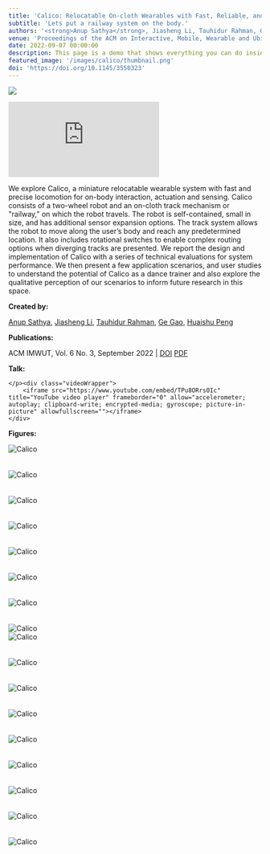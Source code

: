 ```yaml
---
title: 'Calico: Relocatable On-cloth Wearables with Fast, Reliable, and Precise Locomotion'
subtitle: 'Lets put a railway system on the body.'
authors: '<strong>Anup Sathya</strong>, Jiasheng Li, Tauhidur Rahman, Ge Gao, Huaishu Peng'
venue: 'Proceedings of the ACM on Interactive, Mobile, Wearable and Ubiquitous Technologies, Volume 6, Issue 3'
date: 2022-09-07 00:00:00
description: This page is a demo that shows everything you can do inside portfolio and blog posts.
featured_image: '/images/calico/thumbnail.png'
doi: 'https://doi.org/10.1145/3550323'
---
```

![](/images/Climbot/MultipleZeyus.jpg)

<section>
    <div class="videoWrapper">
	<iframe src="https://www.youtube.com/embed/R1Mcj5uil6Q" title="YouTube video player" frameborder="0" allow="accelerometer; autoplay; clipboard-write; encrypted-media; gyroscope; picture-in-picture" allowfullscreen=""></iframe>
</div>

 <div class="mt-3">
	<p>We explore Calico, a miniature relocatable wearable system with fast and precise locomotion for on-body interaction, actuation and sensing. Calico consists of a two-wheel robot and an on-cloth track mechanism or "railway," on which the robot travels. The robot is self-contained, small in size, and has additional sensor expansion options. The track system allows the robot to move along the user’s body and reach any predetermined location. It also includes rotational switches to enable complex routing options when diverging tracks are presented. We report the design and implementation of Calico with a series of technical evaluations for system performance. We then present a few application scenarios, and user studies to understand the potential of Calico as a dance trainer and also explore the qualitative perception of our scenarios to inform future research in this space.</p>
	<p>
		<strong>Created by:</strong>
	</p>	
	<p>
		<a href="https://anupsathya.com/">Anup Sathya</a>, <a href="http://jsli.dev/">Jiasheng Li</a>, <a href="https://www.tauhidurrahman.com/">Tauhidur Rahman</a>, <a href="https://www.terpconnect.umd.edu/~gegao/">Ge Gao</a>, <a href="http://www.huaishu.me/">Huaishu Peng</a>
	</p>
	<p>
		<strong>Publications:</strong>
	</p>
	<p>ACM IMWUT, Vol. 6 No. 3, September 2022 | <a class="btn btn-smartlab btn-sm rounded-0" href="hhttps://doi.org/10.1145/3550323">DOI</a> <a class="btn btn-smartlab btn-sm rounded-0" href="/pdf/calico.pdf">PDF</a> </p>
	
	
</div>


<p>
	<strong>Talk:</strong>

	</p><div class="videoWrapper">
		<iframe src="https://www.youtube.com/embed/TPu8ORrs0Ic" title="YouTube video player" frameborder="0" allow="accelerometer; autoplay; clipboard-write; encrypted-media; gyroscope; picture-in-picture" allowfullscreen=""></iframe>
	</div>
<p></p>


<p>
	<strong>Figures:</strong>
</p>

<div class="row">
<div class="col-12 col-lg-6">
		<img src="/images/calico/1.png" alt="Calico" class="img-fluid">
		<br><br><br>
		<img src="/images/calico/2.png" alt="Calico" class="img-fluid">
		<br><br><br>         
		<img src="/images/calico/3.png" alt="Calico" class="img-fluid">
		<br><br><br> 
		<img src="/images/calico/4.jpg" alt="Calico" class="img-fluid">
		<br><br><br> 
		<img src="/images/calico/5.png" alt="Calico" class="img-fluid">
		<br><br><br>
		<img src="/images/calico/6.svg" alt="Calico" class="img-fluid">
		<br><br><br>         
		<img src="/images/calico/7.png" alt="Calico" class="img-fluid">
		<br><br><br> 
		<img src="/images/calico/8.jpg" alt="Calico" class="img-fluid">
	</div>
	<div class="col-12 col-lg-6">   
		<img src="/images/calico/9.png" alt="Calico" class="img-fluid">
		<br><br><br>
		<img src="/images/calico/10.png" alt="Calico" class="img-fluid">
		<br><br><br>         
		<img src="/images/calico/11.png" alt="Calico" class="img-fluid">
		<br><br><br> 
		<img src="/images/calico/12.png" alt="Calico" class="img-fluid">
		<br><br><br> 
		<img src="/images/calico/13.png" alt="Calico" class="img-fluid">
		<br><br><br>
		<img src="/images/calico/14.png" alt="Calico" class="img-fluid">
		<br><br><br>         
		<img src="/images/calico/15.png" alt="Calico" class="img-fluid">
		<br><br><br> 
		<img src="/images/calico/16.png" alt="Calico" class="img-fluid">
		<br><br><br> 
		<img src="/images/calico/17.png" alt="Calico" class="img-fluid">
	</div>
</div> 


  </section>
